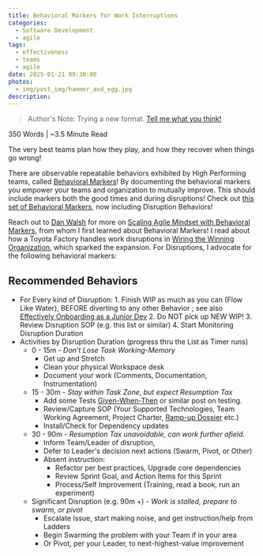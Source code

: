 ```yaml
---
title: Behavioral Markers for Work Interruptions
categories:
  - Software Development
  - agile
tags:
  - effectiveness
  - teams
  - agile
date: 2025-01-21 09:30:00
photos: 
  - img/post_img/hammer_and_egg.jpg
description: 
---
```

> Author's Note: Trying a new format. [Tell me what you think!](mailto:daniel@scheufler.io)

350 Words | ~3.5 Minute Read

The very best teams plan how they play, and how they recover when things go wrong!

There are observable repeatable behaviors exhibited by High Performing teams, called [Behavioral Markers](https://pubmed.ncbi.nlm.nih.gov/25157188/)!
By documenting the behavioral markers you empower your teams and organization to mutually improve. 
This should include markers both the good times and during disruptions!
Check out [this set of Behavioral Markers](/mature-team-behaviors/), now including Disruption Behaviors!

Reach out to [Dan Walsh](https://www.linkedin.com/in/danwalsh1115/) for more on [Scaling Agile Mindset with Behavioral Markers](https://www.slideshare.net/slideshow/scaling-an-agile-mindset-with-behavioral-marker-systems-2024-03pdf/266681348), from whom I first learned about Behavioral Markers!
I read about how a Toyota Factory handles work disruptions in [Wiring the Winning Organization](https://www.amazon.com/Wiring-Winning-Organization-Slowification-Simplification/dp/1950508420/), which sparked the expansion. 
For Disruptions, I advocate for the following behavioral markers:

## Recommended Behaviors
- For Every kind of Disruption:
		1. Finish WIP as much as you can (Flow Like Water), BEFORE diverting to any other Behavior ;  see also [Effectively Onboarding as a Junior Dev](../onboarding-junior-engineer/)
		2. Do NOT pick up NEW WIP!
		3. Review Disruption SOP (e.g. this list or similar)
		4. Start Monitoring Disruption Duration
- Activities by Disruption Duration (progress thru the List as Timer runs)
	- 0 - 15m - _Don't Lose Task Working-Memory_
		- Get up and Stretch
		- Clean your physical Workspace desk
		- Document your work (Comments, Documentation, Instrumentation)
	- 15 - 30m - _Stay within Task Zone, but expect Resumption Tax_
		- Add some Tests [Given-When-Then](https://en.wikipedia.org/wiki/Given-When-Then) or similar post on testing. 
		- Review/Capture SOP (Your Supported Technologies, Team Working Agreement, Project Charter, [Ramp-up Dossier](https://youtube.com/shorts/nlRNc2YbwR4) etc.)
		- Install/Check for Dependency updates
	- 30 - 90m - _Resumption Tax unavoidable, can work further afield._
		- Inform Team/Leader of disruption, 
		- Defer to Leader's decision next actions (Swarm, Pivot, or Other)
		- Absent instruction:
			- Refactor per best practices, Upgrade core dependencies
			- Review Sprint Goal, and Action Items for this Sprint
			- Process/Self Improvement (Training, read a book, run an experiment)
	- Significant Disruption (e.g. 90m +) - _Work is stalled, prepare to swarm, or pivot_
		- Escalate Issue, start making noise, and get instruction/help from Ladders
		- Begin Swarming the problem with your Team if in your area
		- Or Pivot, per your Leader, to next-highest-value improvement